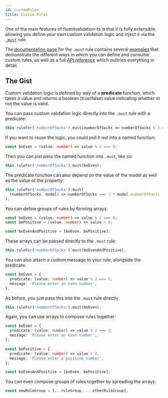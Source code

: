 ```yaml
---
id: customRules
title: Custom Rules
---
```


One of the main features of fluentvalidation-ts is that it is fully extensible, allowing you define your own custom validation logic and inject it via the [`.must`](api/rules/must.md) rule.

The [documentation page](api/rules/must.md) for the `.must` rule contains several [examples](api/rules/must.md#examples) that demonstrate the different ways in which you can define and consume custom rules, as well as a full [API reference](api/rules/must.md#reference) which outlines everything in detail.

## The Gist

Custom validation logic is defined by way of a **predicate** function, which takes a value and returns a boolean (true/false) value indicating whether or not the value is valid.

You can pass custom validation logic directly into the `.must` rule with a predicate:

```typescript
this.ruleFor('numberOfSocks').must(numberOfSocks => numberOfSocks % 2 === 0);
```

If you want to reuse the logic, you could pull it out into a named function:

```typescript
const beEven = (value: number) => value % 2 === 0;
```

Then you can just pass the named function into `.must`, like so:

```typescript
this.ruleFor('numberOfSocks').must(beEven);
```

The predicate function can also depend on the value of the model as well as the value of the property:

```typescript
this.ruleFor('numberOfSocks').must(
  (numberOfSocks, model) => numberOfSocks === 2 * model.numberOfPants
);
```

You can define groups of rules by forming arrays:

```typescript
const beEven = (value: number) => value % 2 === 0;
const bePositive = (value: number) => value > 0;

const beEvenAndPositive = [beEven, bePositive];
```

These arrays can be passed directly to the `.must` rule:

```typescript
this.ruleFor('numberOfSocks').must(beEvenAndPositive);
```

You can also attach a custom message to your rule, alongside the predicate:

```typescript
const beEven = {
  predicate: (value: number) => value % 2 === 0,
  message: 'Please enter an even number',
};
```

As before, you just pass this into the `.must` rule directly:

```typescript
this.ruleFor('numberOfSocks').must(beEven);
```

Again, you can use arrays to compose rules together:

```typescript
const beEven = {
  predicate: (value: number) => value % 2 === 0,
  message: 'Please enter an even number',
};

const bePositive = {
  predicate: (value: number) => value > 0,
  message: 'Please enter a positive number',
};

const beEvenAndPositive = [beEven, bePositive];
```

You can even compose groups of rules together by spreading the arrays:

```typescript
const newRuleGroup = [...ruleGroup, ...otherRuleGroup];
```
